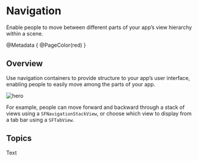 # Navigation

Enable people to move between different parts of your app’s view hierarchy within a scene.

@Metadata {
    @PageColor(red)
}

## Overview

Use navigation containers to provide structure to your app’s user interface, enabling people to easily move among the parts of your app.

![hero](navigation-hero)

For example, people can move forward and backward through a stack of views using a `SFNavigationStackView`, or choose which view to display from a tab bar using a `SFTabView`.


## Topics

<!--@START_MENU_TOKEN@-->Text<!--@END_MENU_TOKEN@-->
